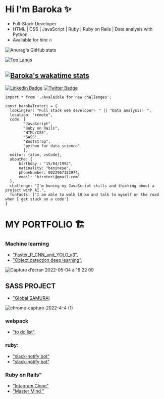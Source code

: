 
# Hi I'm Baroka ✨ 
- Full-Stack Developer 
-  HTML | CSS | JavaScript | Ruby | Ruby on Rails | Data analysis with Python. 
- Available for hire 🔥 

![Anurag's GitHub stats](https://github-readme-stats.vercel.app/api?username=Baroka-wp&show_icons=true&theme=radical)

[![Top Langs](https://github-readme-stats.vercel.app/api/top-langs/?username=Baroka-wp)](https://github.com/Baroka-wp/github-readme-stats)

[![Baroka's wakatime stats](https://github-readme-stats.vercel.app/api/wakatime?username=Baroka)](https://github.com/Baroka-wp/github-readme-stats)
------

[![Linkedin Badge](https://img.shields.io/badge/-baroka-blue?style=flat-square&logo=Linkedin&logoColor=white&link=https://www.linkedin.com/in/baroka/)](https://www.linkedin.com/in/baroka/)
[![Twitter Badge](https://img.shields.io/badge/-@IrotoriB-1ca0f1?style=flat-square&labelColor=1ca0f1&logo=twitter&logoColor=white&link=https://twitter.com/IrotoriB)](https://twitter.com/IrotoriB)

```
import * from './Avalaible for new challenges';

const barokaIrotori = {
  lookingFor: "Full stack web developer✨ " || "Data analysis✨ ",
  location: "remote",
  code: [
        "JavaScript", 
        "Ruby on Rails", 
        "HTML/CSS", 
        "SASS", 
        "Bootstrap", 
        "python for data science"
        ],
  editor: {atom, vsCode},
  aboutMe: { 
      birthday : "15/04/1992",
      natinality: "beninese",
      phoneNumber: 0022967153974,
      email: "birotori@gmail.com"
  },
  challenge: "I'm honing my JavaScript skills and thinking about a project with AI.",
  funFacts: ['I am able to walk 10 km and talk to myself on the road when I get stuck on a code']
}

```

# MY PORTFOLIO 🏗️

### Machine learning
- ["Faster_R_CNN_and_YOLO_v3"](https://github.com/Baroka-wp/dive_ML/blob/master/Faster_R_CNN_and_YOLO_v3.ipynb), 
- ["Object detection deep learning"](https://colab.research.google.com/drive/1W5SDwsc-kbiMv3KclhaNJBdPOMpjlOSQ?hl=fr#scrollTo=vV1Nr_wRvdsK),

![Capture d’écran 2022-05-04 à 16 22 09](https://user-images.githubusercontent.com/67879818/166715163-92ad92f8-fd93-4062-98d1-397ae59d01ab.png)

## SASS PROJECT

- ["Global SAMURAI](https://github.com/Baroka-wp/GlobalSamurai)

![chrome-capture-2022-4-4 (1)](https://user-images.githubusercontent.com/67879818/166714070-185e3ec3-e164-44cd-a1ac-dc652e8bf471.gif)


### webpack

- ["to do list"](https://github.com/Baroka-wp/toDoProject),

### ruby:

- ["slack-notify bot"](https://github.com/Baroka-wp/slack-notify)
- ["slack-notify bot"](https://github.com/Baroka-wp/slack-notify)

### Ruby on Rails"

- ["Intagram Clone"](https://github.com/Baroka-wp/InstaClone)
- ["Master Mind "](https://github.com/Baroka-wp/masterM)

